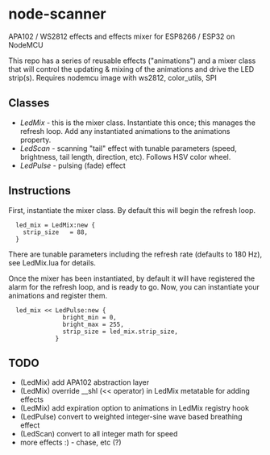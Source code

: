 # node-scanner
APA102 / WS2812 effects and effects mixer for ESP8266 / ESP32 on NodeMCU

This repo has a series of reusable effects ("animations") and a mixer class that will control the updating & mixing of the animations and drive the LED strip(s).  Requires nodemcu image with ws2812, color_utils, SPI

## Classes
- *LedMix* - this is the mixer class.  Instantiate this once; this manages the refresh loop. Add any instantiated animations to the animations property.
- *LedScan* - scanning "tail" effect with tunable parameters (speed, brightness, tail length, direction, etc).  Follows HSV color wheel.
- *LedPulse* - pulsing (fade) effect

## Instructions
First, instantiate the mixer class. By default this will begin the refresh loop.
```
  led_mix = LedMix:new {
    strip_size   = 88,
  }
```
There are tunable parameters including the refresh rate (defaults to 180 Hz), see LedMix.lua for details.

Once the mixer has been instantiated, by default it will have registered the alarm for the refresh loop, and is ready to go. Now, you can instantiate your animations and register them.
```
  led_mix << LedPulse:new {
               bright_min = 0,
               bright_max = 255,
               strip_size = led_mix.strip_size,
             }
```

## TODO
- (LedMix) add APA102 abstraction layer
- (LedMix) override \_\_shl (<< operator) in LedMix metatable for adding effects
- (LedMix) add expiration option to animations in LedMix registry hook
- (LedPulse) convert to weighted integer-sine wave based breathing effect
- (LedScan) convert to all integer math for speed
- more effects :) - chase, etc (?)
